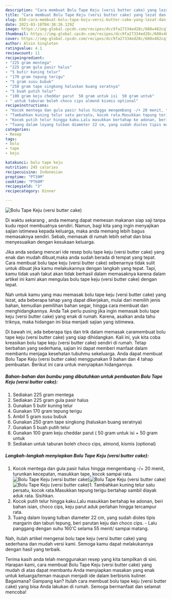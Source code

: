 ```yaml
---
description: "Cara membuat Bolu Tape Keju (versi butter cake) yang lezat dan Mudah Dibuat"
title: "Cara membuat Bolu Tape Keju (versi butter cake) yang lezat dan Mudah Dibuat"
slug: 650-cara-membuat-bolu-tape-keju-versi-butter-cake-yang-lezat-dan-mudah-dibuat
date: 2021-03-16T04:38:26.129Z
image: https://img-global.cpcdn.com/recipes/dcc9fa27334ed28c/680x482cq70/bolu-tape-keju-versi-butter-cake-foto-resep-utama.jpg
thumbnail: https://img-global.cpcdn.com/recipes/dcc9fa27334ed28c/680x482cq70/bolu-tape-keju-versi-butter-cake-foto-resep-utama.jpg
cover: https://img-global.cpcdn.com/recipes/dcc9fa27334ed28c/680x482cq70/bolu-tape-keju-versi-butter-cake-foto-resep-utama.jpg
author: Alvin Singleton
ratingvalue: 4.1
reviewcount: 11
recipeingredient:
- "225 gram mentega"
- "225 gram gula pasir halus"
- "5 butir kuning telur"
- "170 gram tepung terigu"
- "5 gram susu bubuk"
- "250 gram tape singkong haluskan buang seratnya"
- "5 buah putih telur"
- "100 gram keju cheddar parut  50 gram untuk isi  50 gram untuk"
- " untuk taburan boleh choco cips almond kismis optional"
recipeinstructions:
- "Kocok mentega dan gula pasir halus hingga mengembang -/+ 20 menit, turunkan kecepatan, masukkan tape, kocok sampai rata."
- "Tambahkan kuning telur satu persatu, kocok rata.Masukkan tepung terigu bertahap sambil diayak aduk rata. Sisihkan."
- "Kocok putih telur hingga kaku.Lalu masukkan bertahap ke adonan, beri bahan isian, choco cips, keju parut aduk perlahan hingga tercampur rata."
- "Tuang dalam loyang tulban diameter 22 cm, yang sudah dioles tipis margarin dan taburi tepung, beri parutan keju dan choco cips.  Lalu panggang dengan suhu 160&#39;C selama 55 menit/ sampai matang."
categories:
- Resep
tags:
- bolu
- tape
- keju

katakunci: bolu tape keju 
nutrition: 245 calories
recipecuisine: Indonesian
preptime: "PT39M"
cooktime: "PT60M"
recipeyield: "3"
recipecategory: Dinner

---
```



![Bolu Tape Keju (versi butter cake)](https://img-global.cpcdn.com/recipes/dcc9fa27334ed28c/680x482cq70/bolu-tape-keju-versi-butter-cake-foto-resep-utama.jpg)

Di waktu  sekarang , anda memang dapat memesan makanan siap saji tanpa kudu repot membuatnya sendiri. Namun, bagi kita yang ingin menyajikan sajian istimewa kepada keluarga, maka anda memang lebih bagus memasaknya sendiri. Sebab, memasak di rumah lebih sehat dan bisa menyesuaikan dengan kesukaan keluarga.

Jika anda sedang mencari ide resep bolu tape keju (versi butter cake) yang enak dan mudah dibuat,maka anda sudah berada di tempat yang tepat. Cara membuat bolu tape keju (versi butter cake)  sebenarnya tidak sulit untuk dibuat jika kamu melakukannya dengan langkah yang tepat. Tapi, kamu tidak usah takut akan tidak berhasil dalam memasaknya 
karena dalam artikel ini kami akan mengulas bolu tape keju (versi butter cake) dengan tepat.  



Nah untuk kamu yang mau memasak bolu tape keju (versi butter cake) yang lezat, ada beberapa tahap yang dapat dikerjakan, mulai dari memilih jenis bahan, kemudian pemilihan bahan segar, hingga cara membuat dan menghidangkannya. Anda Tak perlu pusing jika ingin memasak bolu tape keju (versi butter cake) yang enak di rumah. Karena, asalkan anda  tahu triknya, maka hidangan ini bisa menjadi sajian yang istimewa.

Di bawah ini, ada beberapa tips dan trik dalam memasak caramembuat bolu tape keju (versi butter cake) yang siap dihidangkan. Kali ini, yuk kita coba kreasikan bolu tape keju (versi butter cake) sendiri di rumah. Tetap berbahan yang sederhana, sajian ini dapat memberi manfaat dalam membantu menjaga kesehatan tubuhmu sekeluarga. Anda dapat membuat Bolu Tape Keju (versi butter cake) menggunakan 9 bahan dan 4 tahap pembuatan. Berikut ini cara untuk menyiapkan hidangannya.

<!--inarticleads1-->

##### Bahan-bahan dan bumbu yang dibutuhkan untuk pembuatan Bolu Tape Keju (versi butter cake):

1. Sediakan 225 gram mentega
1. Sediakan 225 gram gula pasir halus
1. Gunakan 5 butir kuning telur
1. Gunakan 170 gram tepung terigu
1. Ambil 5 gram susu bubuk
1. Gunakan 250 gram tape singkong (haluskan buang seratnya)
1. Gunakan 5 buah putih telur
1. Gunakan 100 gram keju cheddar parut ( 50 gram untuk isi + 50 gram untuk
1. Sediakan  untuk taburan boleh choco cips, almond, kismis (optional)




<!--inarticleads2-->

##### Langkah-langkah menyiapkan Bolu Tape Keju (versi butter cake):

1. Kocok mentega dan gula pasir halus hingga mengembang -/+ 20 menit, turunkan kecepatan, masukkan tape, kocok sampai rata.
<img src="https://img-global.cpcdn.com/steps/4c99fd812c39406f/160x128cq70/bolu-tape-keju-versi-butter-cake-langkah-memasak-1-foto.jpg" alt="Bolu Tape Keju (versi butter cake)"><img src="https://img-global.cpcdn.com/steps/277d787836e653b4/160x128cq70/bolu-tape-keju-versi-butter-cake-langkah-memasak-1-foto.jpg" alt="Bolu Tape Keju (versi butter cake)"><img src="https://img-global.cpcdn.com/steps/a1c7ab0e25f0cc4c/160x128cq70/bolu-tape-keju-versi-butter-cake-langkah-memasak-1-foto.jpg" alt="Bolu Tape Keju (versi butter cake)">1. Tambahkan kuning telur satu persatu, kocok rata.Masukkan tepung terigu bertahap sambil diayak aduk rata. Sisihkan.
1. Kocok putih telur hingga kaku.Lalu masukkan bertahap ke adonan, beri bahan isian, choco cips, keju parut aduk perlahan hingga tercampur rata.
1. Tuang dalam loyang tulban diameter 22 cm, yang sudah dioles tipis margarin dan taburi tepung, beri parutan keju dan choco cips.  - Lalu panggang dengan suhu 160&#39;C selama 55 menit/ sampai matang.




Nah, itulah artikel mengenai  bolu tape keju (versi butter cake)  yang sederhana dan mudah versi kami. Semoga kamu dapat melakukannya dengan hasil yang terbaik. 

Terima kasih anda telah menggunakan resep yang kita tampilkan di sini. Harapan kami, cara membuat  Bolu Tape Keju (versi butter cake) yang mudah di atas dapat membantu Anda menyiapkan masakan yang enak untuk keluarga/teman maupun menjadi ide dalam berbisnis kuliner. Bagaimana? Gampang kan? Itulah cara membuat bolu tape keju (versi butter cake) yang bisa Anda lakukan di rumah. Semoga bermanfaat dan selamat mencoba!

